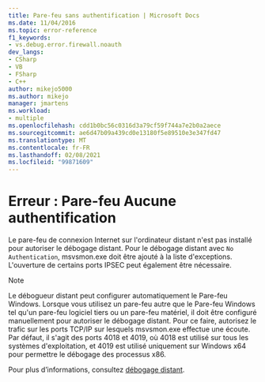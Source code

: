 ```yaml
---
title: Pare-feu sans authentification | Microsoft Docs
ms.date: 11/04/2016
ms.topic: error-reference
f1_keywords:
- vs.debug.error.firewall.noauth
dev_langs:
- CSharp
- VB
- FSharp
- C++
author: mikejo5000
ms.author: mikejo
manager: jmartens
ms.workload:
- multiple
ms.openlocfilehash: cdd1b0bc56c0316d3a79cf59f744a7e2b0a2aece
ms.sourcegitcommit: ae6d47b09a439cd0e13180f5e89510e3e347fd47
ms.translationtype: MT
ms.contentlocale: fr-FR
ms.lasthandoff: 02/08/2021
ms.locfileid: "99871609"
---
```

# <a name="error-firewall-no-authentication"></a>Erreur : Pare-feu Aucune authentification
Le pare-feu de connexion Internet sur l'ordinateur distant n'est pas installé pour autoriser le débogage distant. Pour le débogage distant avec `No Authentication`, msvsmon.exe doit être ajouté à la liste d'exceptions. L'ouverture de certains ports IPSEC peut également être nécessaire.

> [!NOTE]
> Le débogueur distant peut configurer automatiquement le Pare-feu Windows. Lorsque vous utilisez un pare-feu autre que le Pare-feu Windows tel qu'un pare-feu logiciel tiers ou un pare-feu matériel, il doit être configuré manuellement pour autoriser le débogage distant. Pour ce faire, autorisez le trafic sur les ports TCP/IP sur lesquels msvsmon.exe effectue une écoute. Par défaut, il s'agit des ports 4018 et 4019, où 4018 est utilisé sur tous les systèmes d'exploitation, et 4019 est utilisé uniquement sur Windows x64 pour permettre le débogage des processus x86.

 Pour plus d’informations, consultez [débogage distant](../debugger/remote-debugging.md).